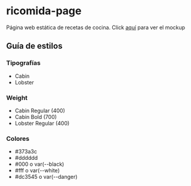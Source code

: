 # ricomida-page
Página web estática de recetas de cocina. Click [aquí](https://xd.adobe.com/spec/d60d3e21-4554-4e17-4fb1-e61d39f3d2b3-a03c/grid) para ver el mockup

## Guía de estilos

### Tipografías

- Cabin
- Lobster

### Weight

- Cabin Regular (400)
- Cabin Bold (700)
- Lobster Regular (400)

### Colores
- #373a3c
- #dddddd
- #000 o var(--black)
- #fff o var(--white)
- #dc3545 o var(--danger)